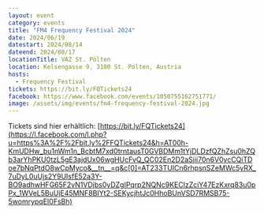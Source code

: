 ```yaml
---
layout: event
category: events
title: "FM4 Frequency Festival 2024"
date: 2024/06/19
datestart: 2024/08/14
dateend: 2024/08/17
locationTitle: VAZ St. Pölten
location: Kelsengasse 9, 3100 St. Pölten, Austria
hosts:
  - Frequency Festival
tickets: https://bit.ly/FQTickets24
facebook: https://www.facebook.com/events/1050755162751771/
image: /assets/img/events/fm4-frequency-festival-2024.jpg
---
```


Tickets sind hier erhältlich: [https://bit.ly/FQTickets24](https://l.facebook.com/l.php?u=https%3A%2F%2Fbit.ly%2FFQTickets24&h=AT00h-KmUDHw_bu1nWm1n_BcbtM7xd0trntausT0GVBDMm1tYjDLDzfQZhZsu0hZQb3arYhPKU0tzL5gE3ajdUx06wgHUcFvQ_QC02En2D2aSiii70n6V0ycCQiTDoe7bNqPtdO8wCpMyco&__tn__=q&c[0]=AT233TUICn6rhpsnSZeMWc5yRX_7uDyL0uUjs2Y9UIsfE52a3Y-BO9adhwHFG65F2vN1VDjbs0yDZgIPqrp2NQNc9KEClzZciY47EzKxrq83u0pPx_1WVeL5BuUjE45MNF8BIYt2-SEKycjhtJc0HhoBUnVSD7RMSB75-5womrypqEI0FsBh)